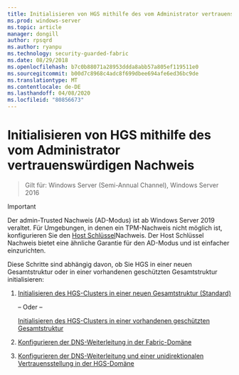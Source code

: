 ```yaml
---
title: Initialisieren von HGS mithilfe des vom Administrator vertrauenswürdigen Nachweis
ms.prod: windows-server
ms.topic: article
manager: dongill
author: rpsqrd
ms.author: ryanpu
ms.technology: security-guarded-fabric
ms.date: 08/29/2018
ms.openlocfilehash: b7c0b88071a28953ddda8abb57a805ef119511e0
ms.sourcegitcommit: b00d7c8968c4adc8f699dbee694afe6ed36bc9de
ms.translationtype: MT
ms.contentlocale: de-DE
ms.lasthandoff: 04/08/2020
ms.locfileid: "80856673"
---
```

# <a name="initialize-hgs-using-admin-trusted-attestation"></a>Initialisieren von HGS mithilfe des vom Administrator vertrauenswürdigen Nachweis

>Gilt für: Windows Server (Semi-Annual Channel), Windows Server 2016

>[!IMPORTANT]
>Der admin-Trusted Nachweis (AD-Modus) ist ab Windows Server 2019 veraltet. Für Umgebungen, in denen ein TPM-Nachweis nicht möglich ist, konfigurieren Sie den [Host Schlüssel](guarded-fabric-initialize-hgs-key-mode.md)Nachweis. Der Host Schlüssel Nachweis bietet eine ähnliche Garantie für den AD-Modus und ist einfacher einzurichten. 


Diese Schritte sind abhängig davon, ob Sie HGS in einer neuen Gesamtstruktur oder in einer vorhandenen geschützten Gesamtstruktur initialisieren:

1. [Initialisieren des HGS-Clusters in einer neuen Gesamtstruktur (Standard)](guarded-fabric-initialize-hgs-ad-mode-default.md)

   – Oder –

   [Initialisieren des HGS-Clusters in einer vorhandenen geschützten Gesamtstruktur](guarded-fabric-initialize-hgs-ad-mode-bastion.md)

2. [Konfigurieren der DNS-Weiterleitung in der Fabric-Domäne](guarded-fabric-configuring-fabric-dns.md)

3. [Konfigurieren der DNS-Weiterleitung und einer unidirektionalen Vertrauensstellung in der HGS-Domäne](guarded-fabric-configure-dns-forwarding-and-trust.md)



